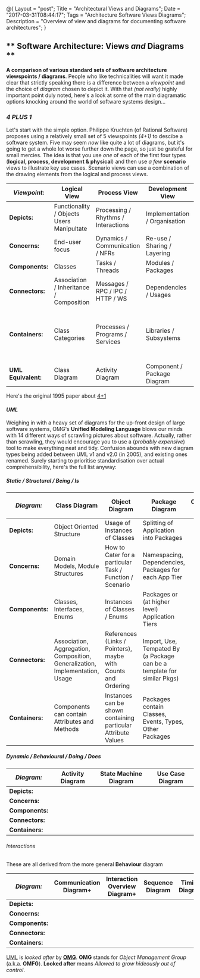 @{
    Layout = "post";
    Title = "Architectural Views and Diagrams";
    Date = "2017-03-31T08:44:17";
    Tags = "Architecture Software Views Diagrams";
    Description = "Overview of view and diagrams for documenting software architectures";
}

** Software Architecture: Views _and_ Diagrams **
-------------------------------------------------

**A comparison of various standard sets of software architecture viewspoints / diagrams**. People who like
technicalities will want it made clear that strictly speaking there is a difference between a _viewpoint_
and the choice of _diagram_ chosen to depict it. With that _(not really)_ highly important point duly noted,
here's a look at some of the main diagramatic options knocking around the world of software systems design...

### _4 **PLUS** 1_ ###

Let's start with the simple option. Philippe Kruchten (of Rational Software) proposes using a relatively
small set of 5 viewspoints _(4+1)_ to descibe a software system. Five may seem _now_ like quite a lot of
diagrams, but it's going to get a whole lot worse further down the page, so just be grateful for small
mercies. The idea is that you use _one_ of each of the first four types (**logical, process, development & physical**)
and then use _a few_ **scenario** views to illustrate key use cases. Scenario views can use a combination of
the drawing elements from the logical and process views.

| _Viewpoint:_        | Logical View                              | Process View                        | Development View              | Physical View                     | Scenario Views                                               |
|---------------------|-------------------------------------------|-------------------------------------|-------------------------------|-----------------------------------|--------------------------------------------------------------|
| **Depicts:**        | Functionality / Objects Users Manipultate | Processing / Rhythms / Interactions | Implementation / Organisation | Deployment / Operation / Topology | Use Cases                                                    |
| **Concerns:**       | End-user focus                            | Dynamics / Communication / NFRs     | Re-use / Sharing / Layering   | Operability / Support             | Objects and Interactions                                     |
| **Components:**     | Classes                                   | Tasks / Threads                     | Modules / Packages            | VMs / DBs / Servers               | Steps / Scripts                                              |
| **Connectors:**     | Association / Inheritance / Composition   | Messages / RPC / IPC / HTTP / WS    | Dependencies / Usages         | Networking Protocols / Mediums    | Paths                                                        |
| **Containers:**     | Class Categories                          | Processes / Programs / Services     | Libraries / Subsystems        | Data-centres / Zones / Networks   | _Generally combines elements from Logical and Process Views_ |
| **UML Equivalent:** | Class Diagram                             | Activity Diagram                    | Component / Package Diagram   | Deployment Diagram                | Use Case Diagram                                             |

Here's the original 1995 paper about [4+1](http://www.cs.ubc.ca/~gregor/teaching/papers/4+1view-architecture.pdf)

#### _UML_ ####

Weighing in with a heavy set of diagrams for the up-front design of large software systems, OMG's **Unified Modeling Language**
blows our minds with 14 different ways of scrawling pictures about software. Actually, rather than scrawling, they would
encourage you to use a (_probably expensive_) tool to make everything neat and tidy. Confusion abounds with new diagram
types being added between UML v1 and v2.0 (in 2005), and existing ones renamed. Surely starting to prioritise standardisation
over actual comprehensibility, here's the full list anyway:

##### Static / Structural / Being / Is #####

| _Diagram:_          | Class Diagram                                                                | Object Diagram                                                | Package Diagram                                                         | Component Diagram | Composite Structure Diagram+ | Deployment Diagram | Profile Diagram+ |
|---------------------|------------------------------------------------------------------------------|---------------------------------------------------------------|-------------------------------------------------------------------------|-------------------|------------------------------|--------------------|------------------|
| **Depicts:**        | Object Oriented Structure                                                    | Usage of Instances of Classes                                 | Splitting of Application into Packages                                  |                   |                              |                    |                  |
| **Concerns:**       | Domain Models, Module Structures                                             | How to Cater for a particular Task / Function / Scenario      | Namespacing, Dependencies, Packages for each App Tier                   |                   |                              |                    |                  |
| **Components:**     | Classes, Interfaces, Enums                                                   | Instances of Classes / Enums                                  | Packages  or (at higher level) Application Tiers                        |                   |                              |                    |                  |
| **Connectors:**     | Association, Aggregation, Composition, Generalization, Implementation, Usage | References (Links / Pointers), maybe with Counts and Ordering | Import, Use, Tempated By (a Package can be a template for similar Pkgs) |                   |                              |                    |                  |
| **Containers:**     | Components can contain Attributes and Methods                                | Instances can be shown containing particular Attribute Values | Packages contain Classes, Events, Types, Other Packages                 |                   |                              |                    |                  |

##### Dynamic / Behavioural / Doing / Does #####

| _Diagram:_          | Activity Diagram | State Machine Diagram | Use Case Diagram |
|---------------------|------------------|-----------------------|------------------|
| **Depicts:**        |                  |                       |                  |
| **Concerns:**       |                  |                       |                  |
| **Components:**     |                  |                       |                  |
| **Connectors:**     |                  |                       |                  |
| **Containers:**     |                  |                       |                  |

###### Interactions ######

These are all derived from the more general **Behaviour** diagram

| _Diagram:_          | Communication Diagram+ | Interaction Overview Diagram+ | Sequence Diagram | Timing Diagram |
|---------------------|------------------------|-------------------------------|------------------|----------------|
| **Depicts:**        |                        |                               |                  |                |
| **Concerns:**       |                        |                               |                  |                |
| **Components:**     |                        |                               |                  |                |
| **Connectors:**     |                        |                               |                  |                |
| **Containers:**     |                        |                               |                  |                |

[UML](http://www.uml.org) is _looked after_ by [**OMG**](http://www.omg.org). **OMG** stands for _Object Management Group_
(a.k.a. **OMFG**). **Looked after** means _Allowed to grow hideously out of control_.